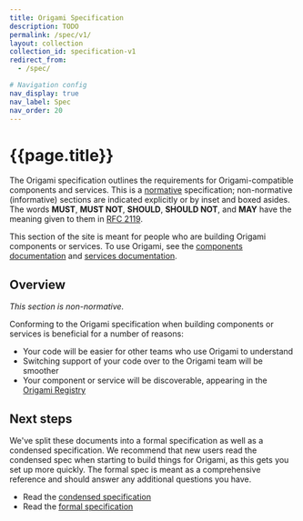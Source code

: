 ```yaml
---
title: Origami Specification
description: TODO
permalink: /spec/v1/
layout: collection
collection_id: specification-v1
redirect_from:
  - /spec/

# Navigation config
nav_display: true
nav_label: Spec
nav_order: 20
---
```



# {{page.title}}

The Origami specification outlines the requirements for Origami-compatible components and services. This is a <a href="https://www.w3.org/TR/qaframe-spec/" class="o-typography-link--external" target="_blank">normative</a> specification; non-normative (informative) sections are indicated explicitly or by inset and boxed asides. The words **MUST**, **MUST NOT**, **SHOULD**, **SHOULD NOT**, and **MAY** have the meaning given to them in <a href="http://www.ietf.org/rfc/rfc2119.txt" class="o-typography-link--external" target="_blank">RFC 2119</a>.

<aside>
	This section of the site is meant for people who are building Origami components or services. To use Origami, see the <a href="/docs/components/">components documentation</a> and <a href="/docs/services/">services documentation</a>.
</aside>


## Overview

_This section is non-normative._

Conforming to the Origami specification when building components or services is beneficial for a number of reasons:

  - Your code will be easier for other teams who use Origami to understand
  - Switching support of your code over to the Origami team will be smoother
  - Your component or service will be discoverable, appearing in the [Origami Registry](https://registry.origami.ft.com/components)


## Next steps

We've split these documents into a formal specification as well as a condensed specification. We recommend that new users read the condensed spec when starting to build things for Origami, as this gets you set up more quickly. The formal spec is meant as a comprehensive reference and should answer any additional questions you have.

  - Read the [condensed specification](/spec/v1/condensed/)
  - Read the [formal specification](/spec/v1/formal/)
